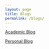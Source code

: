 ```yaml
---
layout: page
title: Blogs
permalink: /blogs/
---
```


[Academic Blog][academic-blog]

[Personal Blog][personal-blog]

[academic-blog]: https://www.robopoto.com/academic-blog
[personal-blog]: https://www.robopoto.com/personal-blog
